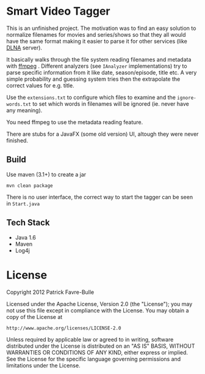 # Smart Video Tagger

This is an unfinished project. The motivation was to find an easy solution 
to normalize filenames for movies and series/shows so that they all would
have the same format making it easier to parse it for other services (like [DLNA](http://www.dlna.org/) server).

It basically walks through the file system reading filenames and metadata with [ffmpeg](https://ffmpeg.org/) .
Different analyzers (see `IAnalyzer` implementations) try to parse specific information from it
like date, season/episode, title etc. A very simple probability and guessing system tries then
the extrapolate the correct values for e.g. title.

Use the `extensions.txt` to configure which files to examine and the `ignore-words.txt`
to set which words in filenames will be ignored (ie. never have any meaning).

You need ffmpeg to use the metadata reading feature.
 
 There are stubs for a JavaFX (some old version) UI, altough they were never finished.

## Build

Use maven (3.1+) to create a jar

    mvn clean package

There is no user interface, the correct way to start the tagger can be seen in `Start.java`

## Tech Stack

* Java 1.6
* Maven
* Log4j

# License

Copyright 2012 Patrick Favre-Bulle

Licensed under the Apache License, Version 2.0 (the "License");
you may not use this file except in compliance with the License.
You may obtain a copy of the License at

    http://www.apache.org/licenses/LICENSE-2.0

Unless required by applicable law or agreed to in writing, software
distributed under the License is distributed on an "AS IS" BASIS,
WITHOUT WARRANTIES OR CONDITIONS OF ANY KIND, either express or implied.
See the License for the specific language governing permissions and
limitations under the License.